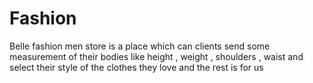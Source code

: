 # Fashion
Belle fashion men store is a place which can clients send some measurement of their bodies like height ,  weight , shoulders , waist and select their style of the clothes they love and the rest is for us
